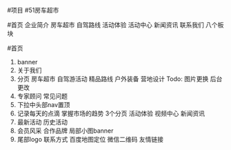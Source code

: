 #项目
#51房车超市

#首页 企业简介 房车超市 自驾路线 活动体验 活动中心 新闻资讯 联系我们 八个板块

#首页
1. banner
2. 关于我们 
3. 分页 房车超市 自驾游活动 精品路线 户外装备 营地设计
  Todo: 图片更换 后台更改
4. 专家顾问 常见问题
5. 下拉中头部nav置顶
6. 记录每天的点滴 掌握市场的趋势  3个分页  活动体验 视频中心 新闻资讯
7. 最新活动 历史活动
8. 会员风采 合作品牌 局部小图banner
9. 尾部logo 联系方式 百度地图定位 微信二维码 友情链接


